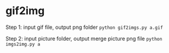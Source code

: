 # gif2img

Step 1:
input gif file, output png folder
`python gif2imgs.py a.gif`

Step 2:
input picture folder, output merge picture png file
`python imgs2img.py a`
